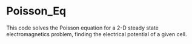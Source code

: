 # Poisson_Eq

This code solves the Poisson equation for a 2-D steady state electromagnetics problem, finding the electrical potential of a given cell.

